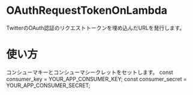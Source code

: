# OAuthRequestTokenOnLambda
TwitterのOAuth認証のリクエストトークンを埋め込んだURLを発行します。

# 使い方
コンシューマキーとコンシューマシークレットをセットします。
const consumer_key = YOUR_APP_CONSUMER_KEY;
const consumer_secret = YOUR_APP_CONSUMER_SECRET;
